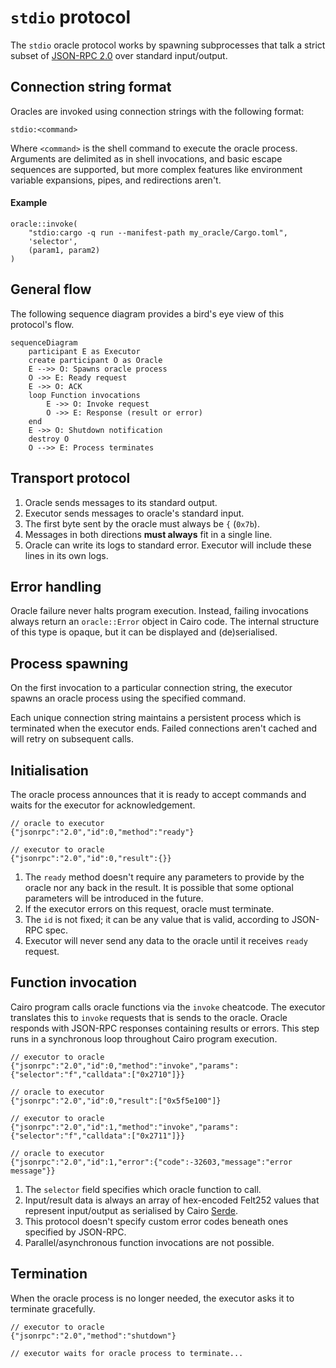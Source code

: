 # `stdio` protocol <Badge type="warning" text="experimental" />

The `stdio` oracle protocol works by spawning subprocesses that talk a strict subset
of [JSON-RPC 2.0](https://www.jsonrpc.org/specification) over standard input/output.

## Connection string format

Oracles are invoked using connection strings with the following format:

```
stdio:<command>
```

Where `<command>` is the shell command to execute the oracle process. Arguments are delimited as in shell invocations,
and basic escape sequences are supported, but more complex features like environment variable expansions, pipes, and
redirections aren't.

#### Example

```cairo
oracle::invoke(
    "stdio:cargo -q run --manifest-path my_oracle/Cargo.toml",
    'selector',
    (param1, param2)
)
```

## General flow

The following sequence diagram provides a bird's eye view of this protocol's flow.

```mermaid
sequenceDiagram
    participant E as Executor
    create participant O as Oracle
    E -->> O: Spawns oracle process
    O ->> E: Ready request
    E ->> O: ACK
    loop Function invocations
        E ->> O: Invoke request
        O ->> E: Response (result or error)
    end
    E ->> O: Shutdown notification
    destroy O
    O -->> E: Process terminates
```

## Transport protocol

1. Oracle sends messages to its standard output.
2. Executor sends messages to oracle's standard input.
3. The first byte sent by the oracle must always be `{` (`0x7b`).
4. Messages in both directions **must always** fit in a single line.
5. Oracle can write its logs to standard error. Executor will include these lines in its own logs.

## Error handling

Oracle failure never halts program execution. Instead, failing invocations always return an `oracle::Error` object in
Cairo code. The internal structure of this type is opaque, but it can be displayed and (de)serialised.

## Process spawning

On the first invocation to a particular connection string, the executor spawns an oracle process using the specified
command.

Each unique connection string maintains a persistent process which is terminated when the executor ends. Failed
connections aren't cached and will retry on subsequent calls.

## Initialisation

The oracle process announces that it is ready to accept commands and waits for the executor for acknowledgement.

```jsonc
// oracle to executor
{"jsonrpc":"2.0","id":0,"method":"ready"}

// executor to oracle
{"jsonrpc":"2.0","id":0,"result":{}}
```

1. The `ready` method doesn't require any parameters to provide by the oracle nor any back in the result. It is possible
   that some optional parameters will be introduced in the future.
2. If the executor errors on this request, oracle must terminate.
3. The `id` is not fixed; it can be any value that is valid, according to JSON-RPC spec.
4. Executor will never send any data to the oracle until it receives `ready` request.

## Function invocation

Cairo program calls oracle functions via the `invoke` cheatcode. The executor translates this to `invoke` requests that
is sends to the oracle. Oracle responds with JSON-RPC responses containing results or errors. This step runs in a
synchronous loop throughout Cairo program execution.

```jsonc
// executor to oracle
{"jsonrpc":"2.0","id":0,"method":"invoke","params":{"selector":"f","calldata":["0x2710"]}}

// oracle to executor
{"jsonrpc":"2.0","id":0,"result":["0x5f5e100"]}

// executor to oracle
{"jsonrpc":"2.0","id":1,"method":"invoke","params":{"selector":"f","calldata":["0x2711"]}}

// oracle to executor
{"jsonrpc":"2.0","id":1,"error":{"code":-32603,"message":"error message"}}
```

1. The `selector` field specifies which oracle function to call.
2. Input/result data is always an array of hex-encoded Felt252 values that represent input/output as serialised by Cairo
   [Serde](https://www.starknet.io/cairo-book/appendix-03-derivable-traits.html?highlight=serde#serializing-with-serde).
3. This protocol doesn't specify custom error codes beneath ones specified by JSON-RPC.
4. Parallel/asynchronous function invocations are not possible.

## Termination

When the oracle process is no longer needed, the executor asks it to terminate gracefully.

```jsonc
// executor to oracle
{"jsonrpc":"2.0","method":"shutdown"}

// executor waits for oracle process to terminate...
```
